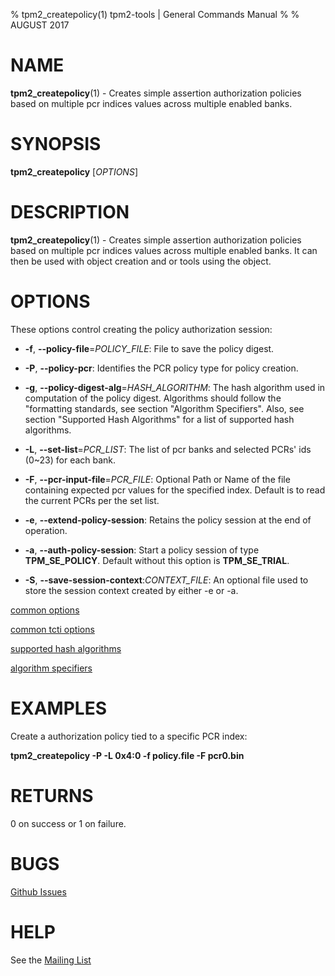 % tpm2_createpolicy(1) tpm2-tools | General Commands Manual
%
% AUGUST 2017

# NAME

**tpm2_createpolicy**(1) - Creates simple assertion authorization policies based on
multiple pcr indices values across multiple enabled banks.

# SYNOPSIS

**tpm2_createpolicy** [*OPTIONS*]

# DESCRIPTION

**tpm2_createpolicy**(1) - Creates simple assertion authorization policies based on
multiple pcr indices values across multiple enabled banks. It can then be used with object creation and or tools using the object.

# OPTIONS

These options control creating the policy authorization session:

  * **-f**, **--policy-file**=_POLICY\_FILE_:
    File to save the policy digest.

  * **-P**, **--policy-pcr**:
    Identifies the PCR policy type for policy creation.

  * **-g**, **--policy-digest-alg**=_HASH\_ALGORITHM_:
    The hash algorithm used in computation of the policy digest. Algorithms
    should follow the "formatting standards, see section "Algorithm Specifiers".
    Also, see section "Supported Hash Algorithms" for a list of supported hash
    algorithms.

  * **-L**, **--set-list**=_PCR\_LIST_:
    The list of pcr banks and selected PCRs' ids (0~23) for each bank.

  * **-F**, **--pcr-input-file**=_PCR\_FILE_:
    Optional Path or Name of the file containing expected pcr values for the
    specified index. Default is to read the current PCRs per the set list.

  * **-e**, **--extend-policy-session**:
    Retains the policy session at the end of operation.

  * **-a**, **--auth-policy-session**:
    Start a policy session of type **TPM_SE_POLICY**. Default without this option
    is **TPM_SE_TRIAL**.

  * **-S**, **--save-session-context**:_CONTEXT\_FILE_:
    An optional file used to store the session context created by either -e
    or -a.

[common options](common/options.md)

[common tcti options](common/tcti.md)

[supported hash algorithms](common/hash.md)

[algorithm specifiers](common/alg.md)

# EXAMPLES

Create a authorization policy tied to a specific PCR index:

**tpm2_createpolicy -P  -L 0x4:0 -f policy.file -F pcr0.bin**

# RETURNS

0 on success or 1 on failure.

# BUGS

[Github Issues](https://github.com/01org/tpm2-tools/issues)

# HELP

See the [Mailing List](https://lists.01.org/mailman/listinfo/tpm2)

